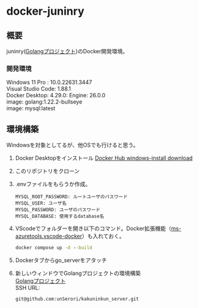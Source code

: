 # docker-juninry

## 概要

juninry([Golangプロジェクト](https://github.com/unSerori/juninry-api))のDocker開発環境。

### 開発環境

Windows 11 Pro : 10.0.22631.3447  
Visual Studio Code: 1.88.1  
Docker Desktop: 4.29.0: Engine: 26.0.0  
image: golang:1.22.2-bullseye  
image: mysql:latest

## 環境構築

Windowsを対象としてるが、他OSでも行けると思う。

1. Docker Desktopをインストール  [Docker Hub windows-install download](https://docs.docker.com/desktop/install/windows-install/)
2. このリポジトリをクローン
3. .envファイルをもらうか作成。

    ```env:.env
    MYSQL_ROOT_PASSWORD: ルートユーザのパスワード
    MYSQL_USER: ユーザ名
    MYSQL_PASSWORD: ユーザのパスワード
    MYSQL_DATABASE: 使用するdatabase名
    ```

4. VScodeでフォルダーを開き以下のコマンド。Docker拡張機能（[ms-azuretools.vscode-docker](https://marketplace.visualstudio.com/items?itemName=ms-azuretools.vscode-docker)）も入れておく。

    ```cmd
    docker compose up -d --build
    ```

5. Dockerタブからgo_serverをアタッチ
6. 新しいウィンドウでGolangプロジェクトの環境構築  
[Golangプロジェクト](https://github.com/unSerori/kakuninkun_server)  
SSH URL:  

    ```SSH:SSH URL
    git@github.com:unSerori/kakuninkun_server.git
    ```
